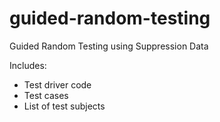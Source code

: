 # guided-random-testing
Guided Random Testing using Suppression Data

Includes:
* Test driver code
* Test cases
* List of test subjects

